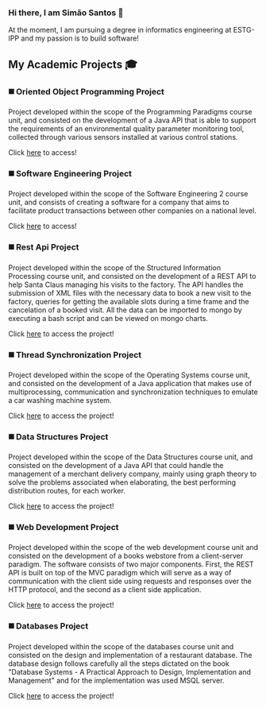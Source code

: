 ### Hi there, I am Simão Santos 👋
At the moment, I am pursuing a degree in informatics engineering at ESTG-IPP and my passion is to build software!

## My Academic Projects :mortar_board:

### :black_medium_square: Oriented Object Programming Project
Project developed within the scope of the Programming Paradigms course unit, and consisted on the development of a Java API that is able to support the requirements of an environmental quality parameter monitoring tool, collected through various sensors installed at various control stations.

Click [here](https://github.com/simaosantos01/oriented-object-programming-project) to access!

### :black_medium_square: Software Engineering Project
Project developed within the scope of the Software Engineering 2 course unit, and consists of creating a software for a company that aims to facilitate product transactions between other companies on a national level.

Click [here](https://github.com/simaosantos01/software-engineering-project) to access!

### :black_medium_square: Rest Api Project
Project developed within the scope of the Structured Information Processing course unit, and consisted on the development of a REST API to help Santa Claus managing his visits to the factory. The API handles the submission of XML files with the necessary data to book a new visit to the factory, queries for getting the available slots during a time frame and the cancelation of a booked visit. All the data can be imported to mongo by executing a bash script and can be viewed on mongo charts.

Click [here](https://github.com/simaosantos01/rest-api-project) to access the project!

### :black_medium_square: Thread Synchronization Project
Project developed within the scope of the Operating Systems course unit, and consisted on the development of a Java application that makes use of multiprocessing, communication and synchronization techniques to emulate a car washing machine system.

Click [here](https://github.com/simaosantos01/thread-synchronization-project) to access the project!

### :black_medium_square: Data Structures Project
Project developed within the scope of the Data Structures course unit, and consisted on the development of a Java API that could handle the management of a merchant delivery company, mainly using graph theory to solve the problems associated when elaborating, the best performing distribution routes, for each worker.

Click [here](https://github.com/simaosantos01/data-structures-project) to access the project!

### :black_medium_square: Web Development Project
Project developed within the scope of the web development course unit and consisted on the development of a books webstore from a client-server paradigm.
The software consists of two major components. First, the REST API is built on top of the MVC paradigm which will serve as a way of communication with the client side using requests and responses over the HTTP protocol, and the second as a client side application.

Click [here](https://github.com/simaosantos01/web-development-project) to access the project!

### :black_medium_square: Databases Project
Project developed within the scope of the databases course unit and consisted on the design and implementation of a restaurant database.
The database design follows carefully all the steps dictated on the book "Database Systems - A Practical Approach to Design, Implementation and Management" and for the implementation was used MSQL server.

Click [here](https://github.com/simaosantos01/databases-project) to access the project!
